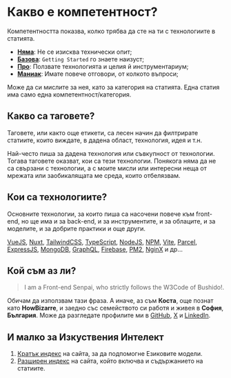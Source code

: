 # Какво е компетентност?

Компетентността показва, колко трябва да сте на ти с технологиите в статията.

- [**Няма**](/bg/competence/none): Не се изисква технически опит;
- [**Базова**](/bg/competence/elementary): `Getting Started` го знаете наизуст;
- [**Про**](/bg/competence/pro): Ползвате технологията и целия й инструментариум;
- [**Маниак**](/bg/competence/geek): Имате повече отговори, от колкото въпроси;

Може да си мислите за нея, като за категория на статията. Една статия има само една компетентност/категория.

## Какво са таговете?

Таговете, или както още етикети, са лесен начин да филтрирате статиите, които виждате, в дадена област, технология, идея и т.н.

Най-често пиша за дадена технология или съвкупност от технологии. Тогава таговете оказват, кои са тези технологии. Понякога няма да не са свързани с технологии, а с моите мисли или интересни неща от мрежата или заобикалящата ме среда, които отбелязвам.

## Кои са технологиите?

Основните технологии, за които пиша са насочени повече към front-end, но щe има и за back-end, и за инструментите, и за облаците, и за моделите, и за добрите практики и още други.

[VueJS](https://vuejs.org/), [Nuxt](https://nuxt.com), [TailwindCSS](https://tailwindcss.com/), [TypeScript](https://www.typescriptlang.org/), [NodeJS](https://nodejs.org/), [NPM](https://www.npmjs.com/), [Vite](https://vitejs.dev/), [Parcel](https://parceljs.org/), [ExpressJS](https://expressjs.com/), [MongoDB](https://www.mongodb.com/), [GraphQL](https://graphql.org/), [Firebase](https://firebase.google.com/), [PM2](https://pm2.keymetrics.io/), [NginX](https://www.nginx.com/) и др...

## Кой съм аз ли?

>I am a Front-end Senpai, who strictly follows the W3Code of Bushido!.

Обичам да използвам тази фраза. А иначе, аз съм **Коста**, още познат като **HowBizarre**, и заедно със семейството си работя и живея в **София**, **България**. Може да разгледате профилите ми в [GitHub](https://github.com/howbizarre), [X](https://x.com/howbizarre) и [LinkedIn](https://www.linkedin.com/in/howbizarre).

## И малко за Изкуствения Интелект

1. [Кратък индекс](/llms.txt) на сайта, за да подпомогне Езиковите модели.
2. [Разширен индекс](/llms-full.txt) на сайта, който включва и съдържанието на статиите.